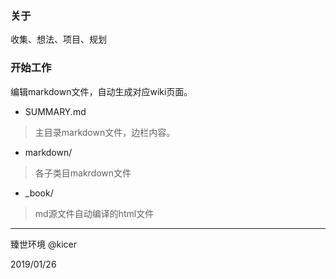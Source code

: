 
### 关于

收集、想法、项目、规划


### 开始工作
编辑markdown文件，自动生成对应wiki页面。

+ SUMMARY.md
> 主目录markdown文件，边栏内容。

+ markdown/
> 各子类目makrdown文件

+ \_book/
> md源文件自动编译的html文件


----------

臻世环境 @kicer

2019/01/26
